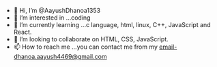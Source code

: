 - 👋 Hi, I’m @AayushDhanoa1353
- 👀 I’m interested in ...coding
- 🌱 I’m currently learning ...c language, html, linux, C++, JavaScript and React.
- 💞️ I’m looking to collaborate on HTML, CSS, JavaScript.
- 📫 How to reach me ...you can contact me from my email-dhanoa.aayush4469@gmail.com

<!---
AayushDhanoa1353/AayushDhanoa1353 is a ✨ special ✨ repository because its `README.md` (this file) appears on your GitHub profile.
You can click the Preview link to take a look at your changes.
--->
